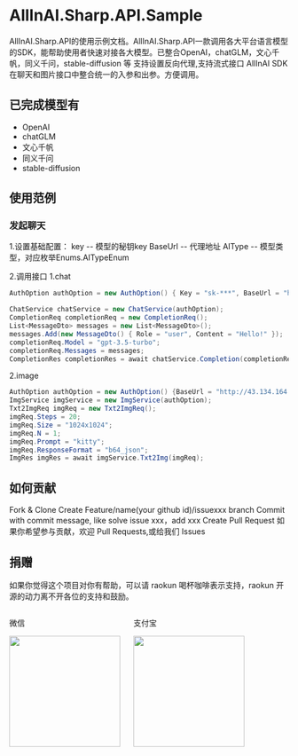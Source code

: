# AllInAI.Sharp.API.Sample
AllInAI.Sharp.API的使用示例文档。AllInAI.Sharp.API一款调用各大平台语言模型的SDK，能帮助使用者快速对接各大模型。已整合OpenAI，chatGLM，文心千帆，同义千问，stable-diffusion 等
支持设置反向代理,支持流式接口
AllInAI SDK 在聊天和图片接口中整合统一的入参和出参。方便调用。
## 已完成模型有
* OpenAI
* chatGLM
* 文心千帆
* 同义千问
* stable-diffusion

## 使用范例
### 发起聊天

1.设置基础配置：
key -- 模型的秘钥key
BaseUrl -- 代理地址
AIType -- 模型类型，对应枚举Enums.AITypeEnum

2.调用接口
1.chat
```c#
AuthOption authOption = new AuthOption() { Key = "sk-***", BaseUrl = "https://api.openai.com", AIType = Enums.AITypeEnum.OpenAi };

ChatService chatService = new ChatService(authOption);
CompletionReq completionReq = new CompletionReq();
List<MessageDto> messages = new List<MessageDto>();
messages.Add(new MessageDto() { Role = "user", Content = "Hello!" });
completionReq.Model = "gpt-3.5-turbo";
completionReq.Messages = messages;
CompletionRes completionRes = await chatService.Completion(completionReq);

```
2.image
```c#
AuthOption authOption = new AuthOption() {BaseUrl = "http://43.134.164.127:77", AIType = Enums.AITypeEnum.SD };
ImgService imgService = new ImgService(authOption);
Txt2ImgReq imgReq = new Txt2ImgReq();
imgReq.Steps = 20;
imgReq.Size = "1024x1024";
imgReq.N = 1;
imgReq.Prompt = "kitty";
imgReq.ResponseFormat = "b64_json";
ImgRes imgRes = await imgService.Txt2Img(imgReq);

```

## 如何贡献
Fork & Clone
Create Feature/name(your github id)/issuexxx branch
Commit with commit message, like solve issue xxx，add xxx
Create Pull Request
如果你希望参与贡献，欢迎 Pull Requests,或给我们 Issues
## 捐赠

如果你觉得这个项目对你有帮助，可以请 raokun 喝杯咖啡表示支持，raokun 开源的动力离不开各位的支持和鼓励。

  <div style="display:flex;">
  	<div style="padding-right:24px;">
  		<p>微信</p>
      <img src="https://www.raokun.top/upload/2023/04/%E5%BE%AE%E4%BF%A1%E6%94%B6%E6%AC%BE.jpg" style="width:200px" />
  	</div>
	<div style="padding-right:24px;">
  		<p>支付宝</p>
      <img src="https://www.raokun.top/upload/2023/04/%E6%94%AF%E4%BB%98%E5%AE%9D%E6%94%B6%E6%AC%BE.jpg" style="width:200px" />
  	</div>
  </div>

